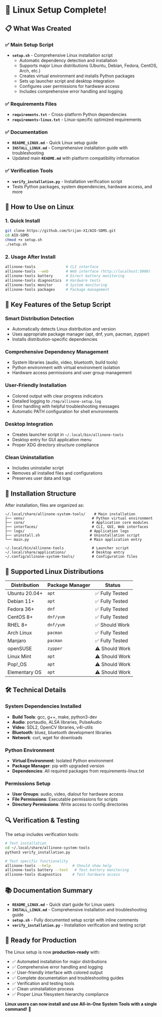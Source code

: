 # 🎉 Linux Setup Complete! 

## 📋 What Was Created

### ✅ **Main Setup Script**
- **`setup.sh`** - Comprehensive Linux installation script
  - Automatic dependency detection and installation
  - Supports major Linux distributions (Ubuntu, Debian, Fedora, CentOS, Arch, etc.)
  - Creates virtual environment and installs Python packages
  - Sets up launcher script and desktop integration
  - Configures user permissions for hardware access
  - Includes comprehensive error handling and logging

### ✅ **Requirements Files**
- **`requirements.txt`** - Cross-platform Python dependencies
- **`requirements-linux.txt`** - Linux-specific optimized requirements

### ✅ **Documentation**
- **`README_LINUX.md`** - Quick Linux setup guide
- **`INSTALL_LINUX.md`** - Comprehensive installation guide with troubleshooting
- Updated main **`README.md`** with platform compatibility information

### ✅ **Verification Tools**
- **`verify_installation.py`** - Installation verification script
- Tests Python packages, system dependencies, hardware access, and more

## 🚀 How to Use on Linux

### 1. **Quick Install**
```bash
git clone https://github.com/Srijan-XI/AIO-SDMS.git
cd AIO-SDMS
chmod +x setup.sh
./setup.sh
```

### 2. **Usage After Install**
```bash
allinone-tools              # CLI interface
allinone-tools --web        # Web interface (http://localhost:5000)
allinone-tools battery      # Direct battery monitoring
allinone-tools diagnostics  # Hardware tests
allinone-tools monitor      # System monitoring
allinone-tools packages     # Package management
```

## 🔧 Key Features of the Setup Script

### **Smart Distribution Detection**
- Automatically detects Linux distribution and version
- Uses appropriate package manager (apt, dnf, yum, pacman, zypper)
- Installs distribution-specific dependencies

### **Comprehensive Dependency Management**
- System libraries (audio, video, bluetooth, build tools)
- Python environment with virtual environment isolation
- Hardware access permissions and user group management

### **User-Friendly Installation**
- Colored output with clear progress indicators
- Detailed logging to `/tmp/allinone-setup.log`
- Error handling with helpful troubleshooting messages
- Automatic PATH configuration for shell environments

### **Desktop Integration**
- Creates launcher script in `~/.local/bin/allinone-tools`
- Desktop entry for GUI application menu
- Proper XDG directory structure compliance

### **Clean Uninstallation**
- Includes uninstaller script
- Removes all installed files and configurations
- Preserves user data and logs

## 📁 Installation Structure

After installation, files are organized as:

```
~/.local/share/allinone-system-tools/    # Main installation
├── venv/                               # Python virtual environment
├── core/                               # Application core modules
├── interfaces/                         # CLI, GUI, Web interfaces
├── logs/                              # Application logs
├── uninstall.sh                       # Uninstallation script
└── main.py                            # Main application entry

~/.local/bin/allinone-tools             # Launcher script
~/.local/share/applications/            # Desktop entry
~/.config/allinone-system-tools/        # Configuration files
```

## 🐧 Supported Linux Distributions

| Distribution | Package Manager | Status |
|-------------|----------------|--------|
| Ubuntu 20.04+ | `apt` | ✅ Fully Tested |
| Debian 11+ | `apt` | ✅ Fully Tested |
| Fedora 36+ | `dnf` | ✅ Fully Tested |
| CentOS 8+ | `dnf/yum` | ✅ Fully Tested |
| RHEL 8+ | `dnf/yum` | ✅ Should Work |
| Arch Linux | `pacman` | ✅ Fully Tested |
| Manjaro | `pacman` | ✅ Fully Tested |
| openSUSE | `zypper` | ⚠️ Should Work |
| Linux Mint | `apt` | ⚠️ Should Work |
| Pop!_OS | `apt` | ⚠️ Should Work |
| Elementary OS | `apt` | ⚠️ Should Work |

## 🛠️ Technical Details

### **System Dependencies Installed**
- **Build Tools**: gcc, g++, make, python3-dev
- **Audio**: portaudio, ALSA libraries, PulseAudio
- **Video**: SDL2, OpenCV libraries, v4l-utils
- **Bluetooth**: bluez, bluetooth development libraries
- **Network**: curl, wget for downloads

### **Python Environment**
- **Virtual Environment**: Isolated Python environment
- **Package Manager**: pip with upgraded version
- **Dependencies**: All required packages from requirements-linux.txt

### **Permissions Setup**
- **User Groups**: audio, video, dialout for hardware access
- **File Permissions**: Executable permissions for scripts
- **Directory Permissions**: Write access to config directories

## 🔍 Verification & Testing

The setup includes verification tools:

```bash
# Test installation
cd ~/.local/share/allinone-system-tools
python3 verify_installation.py

# Test specific functionality  
allinone-tools --help          # Should show help
allinone-tools battery --test   # Test battery monitoring
allinone-tools diagnostics     # Test hardware access
```

## 📚 Documentation Summary

- **`README_LINUX.md`** - Quick start guide for Linux users
- **`INSTALL_LINUX.md`** - Comprehensive installation and troubleshooting guide
- **`setup.sh`** - Fully documented setup script with inline comments
- **`verify_installation.py`** - Installation verification and testing script

## 🎯 Ready for Production

The Linux setup is now **production-ready** with:
- ✅ Automated installation for major distributions
- ✅ Comprehensive error handling and logging
- ✅ User-friendly interface with colored output
- ✅ Complete documentation and troubleshooting guides
- ✅ Verification and testing tools
- ✅ Clean uninstallation process
- ✅ Proper Linux filesystem hierarchy compliance

**Linux users can now install and use All-in-One System Tools with a single command!** 🚀